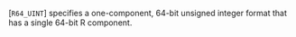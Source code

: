 [`R64_UINT`] specifies a one-component, 64-bit unsigned
integer format that has a single 64-bit R component.